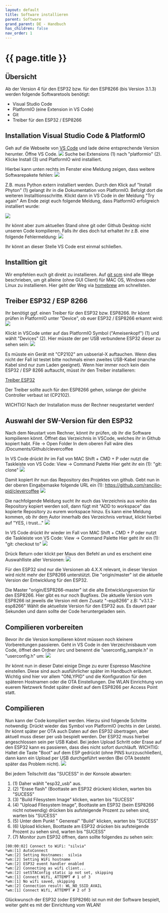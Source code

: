 ```yaml
---
layout: default
title: Software installieren
parent: Software
grand_parent: DE - Handbuch
has_children: false
nav_order: 1
---
```


#   {{ page.title }}
## Übersicht
Ab der Version 4 für den ESP32 bzw. für den ESP8266 (bis Version 3.1.3)  werden folgende Softwaretools benötigt:
* Visual Studio Code
* PlatformIO (eine Extension in VS Code)
* Git
* Treiber für den ESP32 / ESP8266


## Installation Visual Studio Code & PlatformIO

Geh auf die Webseite von [VS Code](https://code.visualstudio.com/download) und lade deine entsprechende Version herunter.
Öffne VS Code.
![](../../img/softwareinstall/swinstall1.png)
Suche bei Extensions (1) nach "platformio" (2). Klicke Install (3) und PlatformIO wird installiert.

Hierbei kann unten rechts im Fenster eine Meldung zeigen, dass weitere Softwarepakete fehlen:
![](../../img/softwareinstall/swinstall2.png)

Z.B. muss Python extern installiert werden. Durch den Klick auf "Install Phyton" (1) gelangt ihr in die Dokumentation
von PlatformIO. Befolgt dort die weiteren Installtionsschritte. Klickt dann in VS Code in der Meldung "Try again" 
Am Ende zeigt euch folgende Meldung, dass PlatformIO erfolgreich installiert wurde:

![](../../img/softwareinstall/swinstall3.png)

Ihr könnt aber zum aktuellen Stand ohne git oder Github Desktop nicht unseren Code kompilieren. Falls ihr dies doch tut erhaltet ihr z.B. eine folgende Fehlermeldung:
![](../../img/softwareinstall/swinstall4.png)

Ihr könnt an dieser Stelle VS Code erst einmal schließen.

## Installtion git
Wir empfehlen euch git direkt zu installieren. Auf [git scm](https://git-scm.com/downloads) sind alle Wege beschrieben, um git alleine (ohne GUI Client) für MAC OS, Windows oder Linux zu installieren. Hier geht der Weg via [homebrew](https://brew.sh) am schnellsten.

## Treiber ESP32 / ESP 8266
Ihr benötigt ggf. einen Treiber für den ESP32 bzw. ESP8266. Ihr könnt prüfen in PlatformIO unter "Device", ob euer ESP32 / ESP8266 erkannt wird:
![](../../img/softwareinstall/swinstall7.png)

Klickt in VSCode unter auf das PlatformIO Symbol ("Ameisenkopf") (1) und wählt "Devices" (2). Hier müsste der per USB verbundene ESP32 dieser zu sehen sein:
![](../../img/softwareinstall/swinstall8.png)

Es müsste ein Gerät mit "CP2102" am usbserial-X auftauchen. Wenn dies nicht der Fall ist testet bitte nochmals einen zweites USB-Kabel (manche Kabel sind nur zum Laden geeignet).
Wenn hier immer noch kein dein ESP32 / ESP 8266 auftaucht, müsst ihr den Treiber installieren:

[Treiber ESP32](https://www.silabs.com/developers/usb-to-uart-bridge-vcp-drivers)

Der Treiber sollte auch für den ESP8266 gehen, solange der gleiche Controller verbaut ist (CP2102).

WICHTIG! Nach der Installation muss der Rechner neugestartet werden!

## Auswahl der SW-Version für den ESP32
Nach dem Neustart vom Rechner, könnt ihr prüfen, ob ihr die Software kompilieren könnt.
Öffnet das Verzeichnis in VSCode, welches ihr in Github kopiert habt. File -> Open Folder 
In dem oberen Fall wäre dies /Documents/Github/clevercoffee

In VS Code drückt ihr im Fall von MAC Shift + CMD + P oder nutzt die Taskleiste von VS Code: View -> Command Palette
Hier geht ihr ein (1): "git: clone" 
![](../../img/softwareinstall/swinstall18.png)

Damit kopiert ihr nun das Repository des Projektes von github. Gebt nun in der oberen Eingabemaske folgende URL ein (1):
https://github.com/rancilio-pid/clevercoffee
![](../../img/softwareinstall/swinstall19.png)

Die nachfolgende Meldung sucht ihr euch das Verzeichnis aus wohin das Repository kopiert werden soll, dann fügt mit "ADD to workspace" das kopierte Repository zu eurem workspace hinzu.
Es kann eine Meldung kommen, ob ihr dem Autor innerhalb des Verzeichnis vertraut, klickt hierbei auf "YES, i trust..."
![](../../img/softwareinstall/swinstall20.png)


In VS Code drückt ihr wieder im Fall von MAC Shift + CMD + P oder nutzt die Taskleiste von VS Code: View -> Command Palette
Hier geht ihr ein (1): "git: checkout to" 
![](../../img/softwareinstall/swinstall9.png) 

Drück Return oder klickt per Maus den Befehl an und es erscheint eine Auswahlliste aller Versionen:
![](../../img/softwareinstall/swinstall10.png) 

Für den ESP32 sind nur die Versionen ab 4.X.X relevant, in dieser Version wird nicht mehr der ESP8266 unterstützt. 
Die "origin/master" ist die aktuelle Version der Entwicklung für den ESP32. 

Die Master "origin/ESP8266-master" ist die alte Entwicklungsversion für den ESP8266. Hier gibt es nur noch Bugfixes. Die aktuelle Version vom ESP8266 ist jeweils die Version mit dem Zusatz "-esp8266" z.B: "v3.1.2-esp8266"
Wählt die aktuellste Version für den ESP32 aus. Es dauert paar Sekunden und dann sollte der Code heruntergeladen sein.

##  Compilieren vorbereiten
Bevor ihr die Version kompilieren könnt müssen noch kleinere Vorbereitungen passieren. 
Geht in VS Code in den Verzeichnisbaum vom Code, öffnet den Ordner /src und benennt die "userconfig_sample.h" in "userconfig.h" um:
![](../../img/softwareinstall/swinstall12.png) 

Ihr könnt nun in dieser Datei einige Dinge zu eurer Espresso Maschine einstellen. Diese sind auch ausführlicher später im Handbuch erläutert. Wichtig sind hier vor allem "ONLYPID" und die Konfiguration für den späteren Hostnamen oder die OTA Einstellungen. Die WLAN Einrichtung von euerem Netzwerk findet später direkt auf dem ESP8266 per Access Point statt.
##  Compilieren
Nun kann der Code kompiliert werden. Hierzu sind folgende Schritte notwendig:
Drückt wieder das Symbol von PlatformIO (rechts in der Leiste). Ihr könnt später per OTA auch Daten auf den ESP32 übertragen, aber aktuell muss dieser per usb bespielt werden. Der ESP32 muss hierbei angeschlossen sein per USB Kabel.
Bei jeden Upload Schritt oder Erase auf den ESP32 kann es passieren, dass dies nicht sofort durchläuft.
WICHTIG: Haltet die Taste "Boot" auf dem ESP gedrückt (ohne PINS kurzzuschließen), dann kann ein Upload per USB durchgeführt werden (Bei OTA besteht später das Problem nicht).
![](../../img/softwareinstall/swinstall13.png) 

Bei jedem Teilschritt das "SUCESS" in der Konsole abwarten:
1. (1) Daher wählt "esp32_usb" aus.  
1. (2) "Erase flash" (Boottaste am ESP32 drücken) klicken, warten bis "SUCESS"
1. (3) "Build Filesystem Image" klicken, warten bis "SUCESS"
1. (4) "Upload FIlesystem Image", Boottaste am ESP32 (beim ESP8266 nicht notwendig) drücken bis aufsteigende Prozent zu sehen sind, warten bis "SUCESS"
1. (5) Unter dem Punkt " Genereal" "Build" klicken, warten bis "SUCESS"
1. (6) Upload klicken, Boottaste am ESP32 drücken bis aufsteigende Prozent zu sehen sind, warten bis "SUCESS"
1. (7) Monitor zum ESP32 öffnen, dann sollte folgendes zu sehen sein:

```
[00:00:02] Connect to WiFi: "silvia" 
*wm:[1] AutoConnect 
*wm:[2] Setting Hostnames:  silvia
*wm:[2] Setting WiFi hostname 
*wm:[2] ESP32 event handler enabled 
*wm:[2] Connecting as wifi client... 
*wm:[2] setSTAConfig static ip not set, skipping 
*wm:[1] Connect Wifi, ATTEMPT # 1 of 3
*wm:[1] No wifi saved, skipping 
*wm:[2] Connection result: WL_NO_SSID_AVAIL
*wm:[1] Connect Wifi, ATTEMPT # 2 of 3
```
Glückwunsch der ESP32 (oder ESP8266) ist nun mit der Software bespielt, weiter geht es mit der Einrichtung vom WLAN!


